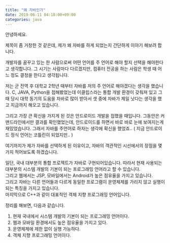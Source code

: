 ```yaml
---
title: "왜 자바인가"
date: 2019-06-11 04:18:00+09:00
categories: java
---
```


안녕하세요.  
  
제목이 좀 거창한 것 같은데, 제가 왜 자바를 하게 되었는지 간단하게 이야기 해보려 합니다.  
  
개발자를 꿈꾸고 있는 한 사람으로써 어떤 언어를 주 언어로 해야 할지 선택을 해야한다고 생각합니다. 그 시기는 사람마다 다르겠지만, 컴퓨터 전공을 하는 사람은 학생 때 어느 정도 결정을 한다고 생각됩니다.  
  
저는 군 전역 후 대학교 2학년 때부터 자바를 저의 주 언어로 해야겠다는 생각을 했습니다. C, JAVA, Python을 접해봤었는데 이클립스라는 통합 개발 환경이 갖춰져 있고 그 때 당시 대학 동기의 도움을 자바로 많이 받아서 셋 중에 자바가 제일 낫다는 생각을 했고 지금까지 해오고 있습니다.  
  
그리고 가장 큰 확신을 가지게 된 것은 안드로이드 개발을 접했을 때입니다. 그동안은 커맨드라인에서만 결과를 확인했었는데, 안드로이드를 하면서 바로 바로 눈에 보여지는게 재밌었습니다. 그래서 자바를 주언어로 하자는 생각에 확신을 했었죠.. ( 지금 안드로이드 정식 언어는 코틀린이 되었지만.. )  
  
여기까지가 제가 자바를 선택하게 된 이유이고, 자바의 객관적인 시선에서의 장점을 몇가지 적어보도록 하겠습니다.  
  
일단, 국내 대부분의 통합 프로젝트가 자바로 구현되어있습니다. 따라서 현재 사용되는 대부분의 시스템 개발의 기본이 되는 프로그래밍 언어라고 할 수 있습니다.   
그리고 웹에서는 JSP, 모바일에서는 Android가 높은 점유율을 가지고 있습니다.  
그리고 자바는 다른 언어들과 다르게 동일한 프로그램이 운영체제를 가리지 않고 실행이 되는 특징을 가지고 있습니다.  
마지막으로 C++과 같이 대표적인 객체 지향 프로그래밍 언어입니다.  
  
정리를 해보면, 다음과 같습니다.
1. 현재 국내에서 시스템 개발의 기본이 되는 프로그래밍 언어이다.
2. 웹과 모바일 환경에서도 높은 점유율을 가지고 있다.
3. 운영체제에 제한 없이 실행 가능하다.
4. 객체 지향 프로그래밍 언어이다.

